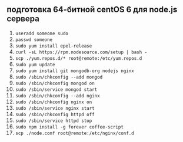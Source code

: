 ## подготовка 64-битной centOS 6 для node.js сервера

1. `useradd someone sudo`
2. `passwd someone`
3. `sudo yum install epel-release`
4. `curl -sL https://rpm.nodesource.com/setup | bash -`
5. `scp ./yum.repos.d/* root@remote:/etc/yum.repos.d`
6. `sudo yum update`
7. `sudo yum install git mongodb-org nodejs nginx`
8. `sudo /sbin/chkconfig --add mongod`
9. `sudo /sbin/chkconfig mongod on`
10. `sudo /sbin/service mongod start`
11. `sudo /sbin/chkconfig --add nginx`
12. `sudo /sbin/chkconfig nginx on`
13. `sudo /sbin/service nginx start`
14. `sudo /sbin/chkconfig httpd off`
15. `sudo /sbin/service httpd stop`
16. `sudo npm install -g forever coffee-script`
17. `scp ./node.conf root@remote:/etc/nginx/conf.d`
